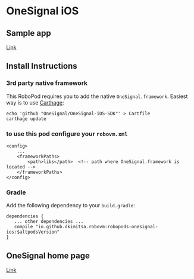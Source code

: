 # OneSignal iOS

## Sample app

[Link](https://github.com/dkimitsa/robovm-samples/tree/alt/robopods/onesignal/ios)

## Install Instructions

### 3rd party native framework
This RoboPod requires you to add the native `OneSignal.framework`. Easiest way is to use [Carthage](https://github.com/Carthage/Carthage#installing-carthage):  
```
echo 'github "OneSignal/OneSignal-iOS-SDK"' > Cartfile
carthage update
```
### to use this pod configure your `robovm.xml`

```
<config>
    ...
    <frameworkPaths>
        <path>libs</path>  <!-- path where OneSignal.framework is located -->
    </frameworkPaths>
</config>
```

### Gradle

Add the following dependency to your `build.gradle`:

```
dependencies {
   ... other dependencies ...
   compile "io.github.dkimitsa.robovm:robopods-onesignal-ios:$altpodsVersion"
}
```

## OneSignal home page

[Link](https://github.com/OneSignal/OneSignal-iOS-SDK)